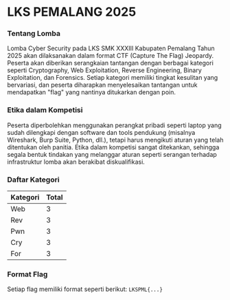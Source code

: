 # LKS PEMALANG 2025

### Tentang Lomba

Lomba Cyber Security pada LKS SMK XXXIII Kabupaten Pemalang Tahun 2025 akan
dilaksanakan dalam format CTF (Capture The Flag) Jeopardy. Peserta akan diberikan serangkaian
tantangan dengan berbagai kategori seperti Cryptography, Web Exploitation, Reverse
Engineering, Binary Exploitation, dan Forensics. Setiap kategori memiliki tingkat kesulitan yang
bervariasi, dan peserta diharapkan menyelesaikan tantangan untuk mendapatkan "flag" yang
nantinya ditukarkan dengan poin.

### Etika dalam Kompetisi

Peserta diperbolehkan menggunakan perangkat pribadi seperti laptop yang sudah dilengkapi
dengan software dan tools pendukung (misalnya Wireshark, Burp Suite, Python, dll.), tetapi harus
mengikuti aturan yang telah ditentukan oleh panitia. Etika dalam kompetisi sangat ditekankan,
sehingga segala bentuk tindakan yang melanggar aturan seperti serangan terhadap infrastruktur
lomba akan berakibat diskualifikasi.

### Daftar Kategori

| Kategori | Total |
| -------- | ----- |
| Web      | 3     |
| Rev      | 3     |
| Pwn      | 3     |
| Cry      | 3     |
| For      | 3     |

### Format Flag

Setiap flag memiliki format seperti berikut:
`LKSPML{...}`